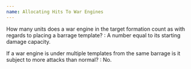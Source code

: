 ```yaml
---
name: Allocating Hits To War Engines
---
```

How many units does a war engine in the target formation count as with regards to placing a barrage template?
: A number equal to its starting damage capacity.

If a war engine is under multiple templates from the same barrage is it subject to more attacks than normal?
: No.